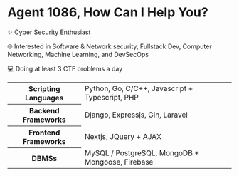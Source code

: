 # Agent 1086, How Can I Help You?

✨ Cyber Security Enthusiast

🌐 Interested in Software & Network security, Fullstack Dev, Computer Networking, Machine Learning, and DevSecOps

💻 Doing at least 3 CTF problems a day

<table>
  <tbody>
    <tr>
      <th>Scripting Languages</th> 
      <td>Python, Go, C/C++, Javascript + Typescript, PHP</td>
    </tr>
    <tr>
      <th>Backend Frameworks</th>
      <td>Django, Expressjs, Gin, Laravel</td>
    </tr>
    <tr>
      <th>Frontend Frameworks</th>
      <td>Nextjs, JQuery + AJAX</td>
    </tr>
    <tr>
      <th>DBMSs</th>
      <td>MySQL / PostgreSQL, MongoDB + Mongoose, Firebase</td>
    </tr>
  </tbody>
</table>
<!-- <img src="https://wakatime.com/share/@e08f8b14-02a9-4fc3-a997-6be14dbaff15/4d9e12b2-a20f-40ef-b02f-ae61275d2cc2.svg" width="400" /> -->
